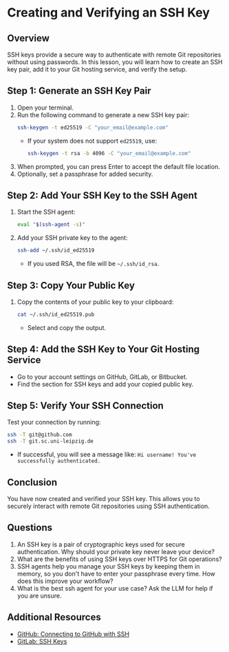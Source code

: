 # Creating and Verifying an SSH Key

## Overview
SSH keys provide a secure way to authenticate with remote Git repositories without using passwords. In this lesson, you will learn how to create an SSH key pair, add it to your Git hosting service, and verify the setup.

## Step 1: Generate an SSH Key Pair

1. Open your terminal.
2. Run the following command to generate a new SSH key pair:
   ```bash
   ssh-keygen -t ed25519 -C "your_email@example.com"
   ```
   - If your system does not support `ed25519`, use:
     ```bash
     ssh-keygen -t rsa -b 4096 -C "your_email@example.com"
     ```
3. When prompted, you can press Enter to accept the default file location.
4. Optionally, set a passphrase for added security.

## Step 2: Add Your SSH Key to the SSH Agent

1. Start the SSH agent:
   ```bash
   eval "$(ssh-agent -s)"
   ```
2. Add your SSH private key to the agent:
   ```bash
   ssh-add ~/.ssh/id_ed25519
   ```
   - If you used RSA, the file will be `~/.ssh/id_rsa`.

## Step 3: Copy Your Public Key

1. Copy the contents of your public key to your clipboard:
   ```bash
   cat ~/.ssh/id_ed25519.pub
   ```
   - Select and copy the output.

## Step 4: Add the SSH Key to Your Git Hosting Service

- Go to your account settings on GitHub, GitLab, or Bitbucket.
- Find the section for SSH keys and add your copied public key.

## Step 5: Verify Your SSH Connection

Test your connection by running:
```bash
ssh -T git@github.com
ssh -T git.sc.uni-leipzig.de
```
- If successful, you will see a message like:
  `Hi username! You've successfully authenticated.`

## Conclusion
You have now created and verified your SSH key. This allows you to securely interact with remote Git repositories using SSH authentication.

## Questions
1. An SSH key is a pair of cryptographic keys used for secure authentication. Why should your private key never leave your device?
2. What are the benefits of using SSH keys over HTTPS for Git operations?
3. SSH agents help you manage your SSH keys by keeping them in memory, so you don't have to enter your passphrase every time. How does this improve your workflow?
4. What is the best ssh agent for your use case? Ask the LLM for help if you are unsure.

## Additional Resources
- [GitHub: Connecting to GitHub with SSH](https://docs.github.com/en/authentication/connecting-to-github-with-ssh)
- [GitLab: SSH Keys](https://docs.gitlab.com/ee/ssh/)

